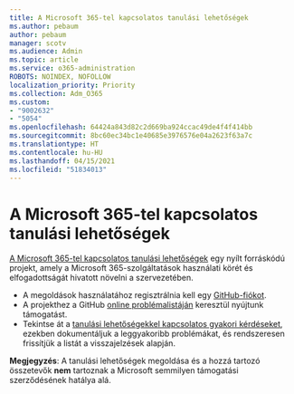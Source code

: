 ```yaml
---
title: A Microsoft 365-tel kapcsolatos tanulási lehetőségek
ms.author: pebaum
author: pebaum
manager: scotv
ms.audience: Admin
ms.topic: article
ms.service: o365-administration
ROBOTS: NOINDEX, NOFOLLOW
localization_priority: Priority
ms.collection: Adm_O365
ms.custom:
- "9002632"
- "5054"
ms.openlocfilehash: 64424a843d82c2d669ba924ccac49de4f4f414bb
ms.sourcegitcommit: 8bc60ec34bc1e40685e3976576e04a2623f63a7c
ms.translationtype: HT
ms.contentlocale: hu-HU
ms.lasthandoff: 04/15/2021
ms.locfileid: "51834013"
---
```

# <a name="microsoft-365-learning-pathways"></a>A Microsoft 365-tel kapcsolatos tanulási lehetőségek

[A Microsoft 365-tel kapcsolatos tanulási lehetőségek](https://docs.microsoft.com/office365/customlearning/) egy nyílt forráskódú projekt, amely a Microsoft 365-szolgáltatások használati körét és elfogadottságát hivatott növelni a szervezetében.

- A megoldások használatához regisztrálnia kell egy [GitHub-fiókot](https://aka.ms/joingithub).
- A projekthez a GitHub [online problémalistáján](https://aka.ms/CustomLearningHelp) keresztül nyújtunk támogatást.
- Tekintse át a [tanulási lehetőségekkel kapcsolatos gyakori kérdéseket](https://docs.microsoft.com/office365/customlearning/faq), ezekben dokumentáljuk a leggyakoribb problémákat, és rendszeresen frissítjük a listát a visszajelzések alapján.

**Megjegyzés**: A tanulási lehetőségek megoldása és a hozzá tartozó összetevők **nem** tartoznak a Microsoft semmilyen támogatási szerződésének hatálya alá.
